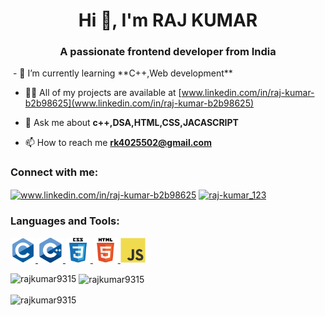 <h1 align="center">Hi 👋, I'm RAJ KUMAR</h1>
<h3 align="center">A passionate frontend developer from India</h3>
<img srcset="https://www.google.com/url?sa=i&url=https%3A%2F%2Fwww.freepik.com%2Ffree-photos-vectors%2Ftechnology-cartoon&psig=AOvVaw3TTcRuyJQ5ZPaairNenyKF&ust=1745758385047000&source=images&cd=vfe&opi=89978449&ved=0CBEQjRxqFwoTCLD1yoDf9YwDFQAAAAAdAAAAABAE" alt="">
- 🌱 I’m currently learning **C++,Web development**

- 👨‍💻 All of my projects are available at [www.linkedin.com/in/raj-kumar-b2b98625](www.linkedin.com/in/raj-kumar-b2b98625)

- 💬 Ask me about **c++,DSA,HTML,CSS,JACASCRIPT**

- 📫 How to reach me **rk4025502@gmail.com**

<h3 align="left">Connect with me:</h3>
<p align="left">
<a href="https://linkedin.com/in/www.linkedin.com/in/raj-kumar-b2b98625" target="blank"><img align="center" src="https://raw.githubusercontent.com/rahuldkjain/github-profile-readme-generator/master/src/images/icons/Social/linked-in-alt.svg" alt="www.linkedin.com/in/raj-kumar-b2b98625" height="30" width="40" /></a>
<a href="https://www.leetcode.com/raj-kumar_123" target="blank"><img align="center" src="https://raw.githubusercontent.com/rahuldkjain/github-profile-readme-generator/master/src/images/icons/Social/leet-code.svg" alt="raj-kumar_123" height="30" width="40" /></a>
</p>

<h3 align="left">Languages and Tools:</h3>
<p align="left"> <a href="https://www.cprogramming.com/" target="_blank" rel="noreferrer"> <img src="https://raw.githubusercontent.com/devicons/devicon/master/icons/c/c-original.svg" alt="c" width="40" height="40"/> </a> <a href="https://www.w3schools.com/cpp/" target="_blank" rel="noreferrer"> <img src="https://raw.githubusercontent.com/devicons/devicon/master/icons/cplusplus/cplusplus-original.svg" alt="cplusplus" width="40" height="40"/> </a> <a href="https://www.w3schools.com/css/" target="_blank" rel="noreferrer"> <img src="https://raw.githubusercontent.com/devicons/devicon/master/icons/css3/css3-original-wordmark.svg" alt="css3" width="40" height="40"/> </a> <a href="https://www.w3.org/html/" target="_blank" rel="noreferrer"> <img src="https://raw.githubusercontent.com/devicons/devicon/master/icons/html5/html5-original-wordmark.svg" alt="html5" width="40" height="40"/> </a> <a href="https://developer.mozilla.org/en-US/docs/Web/JavaScript" target="_blank" rel="noreferrer"> <img src="https://raw.githubusercontent.com/devicons/devicon/master/icons/javascript/javascript-original.svg" alt="javascript" width="40" height="40"/> </a> </p>

<p><img align="left" src="https://github-readme-stats.vercel.app/api/top-langs?username=rajkumar9315&show_icons=true&locale=en&layout=compact" alt="rajkumar9315" /></p>

<p>&nbsp;<img align="center" src="https://github-readme-stats.vercel.app/api?username=rajkumar9315&show_icons=true&locale=en" alt="rajkumar9315" /></p>

<p><img align="center" src="https://github-readme-streak-stats.herokuapp.com/?user=rajkumar9315&" alt="rajkumar9315" /></p>
